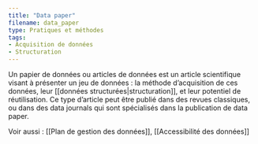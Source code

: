 ```yaml
---
title: "Data paper"
filename: data_paper
type: Pratiques et méthodes
tags:
- Acquisition de données
- Structuration
---
```


Un papier de données ou articles de données est un article scientifique visant à présenter un jeu de données : la méthode d’acquisition de ces données, leur [[données structurées|structuration]], et leur potentiel de réutilisation. Ce type d’article peut être publié dans des revues classiques, ou dans des data journals qui sont spécialisés dans la publication de data paper.

Voir aussi : [[Plan de gestion des données]], [[Accessibilité des données]]


